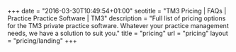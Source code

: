 +++
date = "2016-03-30T10:49:54+01:00"
seotitle = "TM3 Pricing | FAQs | Practice Practice Software | TM3"
description = "Full list of pricing options for the TM3 private practice software. Whatever your practice management needs, we have a solution to suit you."
title = "pricing"
url = "pricing"
layout = "pricing/landing"
+++
